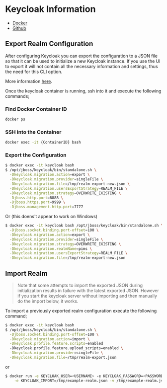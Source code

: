 # Keycloak Information

- [Docker](https://hub.docker.com/r/jboss/keycloak/)
- [Github](https://github.com/keycloak/keycloak-containers/tree/master/server)

## Export Realm Configuration
After configuring Keycloak you can export the configuration to a JSON file so that it can be used to initialize a new Keycloak instance.
If you use the UI to export it will not contain all the necessary information and settings, thus the need for this CLI option.

More information [here](https://www.keycloak.org/docs/latest/server_admin/index.html#_export_import).

Once the keycloak container is running, ssh into it and execute the following commands;

### Find Docker Container ID
```bash
docker ps
```

### SSH into the Container
```bash
docker exec -it {ContainerID} bash
```

### Export the Configuration

```bash
$ docker exec -it keycloak bash
$ /opt/jboss/keycloak/bin/standalone.sh \
  -Dkeycloak.migration.action=export \
  -Dkeycloak.migration.provider=singleFile \
  -Dkeycloak.migration.file=/tmp/realm-export-new.json \
  -Dkeycloak.migration.usersExportStrategy=REALM_FILE \
  -Dkeycloak.migration.strategy=OVERWRITE_EXISTING \
  -Djboss.http.port=8888 \
  -Djboss.https.port=9999 \
  -Djboss.management.http.port=7777
```

Or (this doens't appear to work on Windows)

```bash
$ docker exec -it keycloak bash /opt/jboss/keycloak/bin/standalone.sh \
  -Djboss.socket.binding.port-offset=100 \
  -Dkeycloak.migration.action=export \
  -Dkeycloak.migration.provider=singleFile \
  -Dkeycloak.migration.strategy=OVERWRITE_EXISTING \
  -Dkeycloak.migration.realmName=pims \
  -Dkeycloak.migration.usersExportStrategy=REALM_FILE \
  -Dkeycloak.migration.file=/tmp/realm-export-new.json
```

## Import Realm
> Note that some attempts to import the exported JSON during initialization results in failure with the latest exported JSON.
However if you start the keycloak server without importing and then manually do the import below, it works.

To import a previously exported realm configuration execute the following command;

```bash
$ docker exec -it keycloak bash
$ /opt/jboss/keycloak/bin/standalone.sh \
  -Djboss.socket.binding.port-offset=100 \
  -Dkeycloak.migration.action=import \
  -Dkeycloak.profile.feature.scripts=enabled
  -Dkeycloak.profile.feature.upload_scripts=enabled \
  -Dkeycloak.migration.provider=singleFile \
  -Dkeycloak.migration.file=/tmp/realm-export.json
```

or

```bash
$ docker run -e KEYCLOAK_USER=<USERNAME> -e KEYCLOAK_PASSWORD=<PASSWORD> \
    -e KEYCLOAK_IMPORT=/tmp/example-realm.json -v /tmp/example-realm.json:/tmp/example-realm.json jboss/keycloak
```

